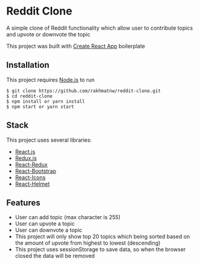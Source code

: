 # Reddit Clone
A simple clone of Reddit functionality which allow user to contribute topics and upvote or downvote the topic

This project was built with [Create React App](https://github.com/facebook/create-react-app) boilerplate

## Installation
This project requires [Node.js](https://nodejs.org/) to run
```
$ git clone https://github.com/rakhmatnw/reddit-clone.git
$ cd reddit-clone
$ npm install or yarn install
$ npm start or yarn start
```

## Stack
This project uses several libraries:
* [React.js](https://reactjs.org/)
* [Redux.js](https://redux.js.org/)
* [React-Redux](https://react-redux.js.org/)
* [React-Bootstrap](https://react-bootstrap.github.io/)
* [React-Icons](https://react-icons.netlify.com/#/)
* [React-Helmet](https://github.com/nfl/react-helmet)

## Features
* User can add topic (max character is 255)
* User can upvote a topic
* User can downvote a topic
* This project will only show top 20 topics which being sorted based on the amount of upvote from highest to lowest (descending)
* This project uses sessionStorage to save data, so when the browser closed the data will be removed